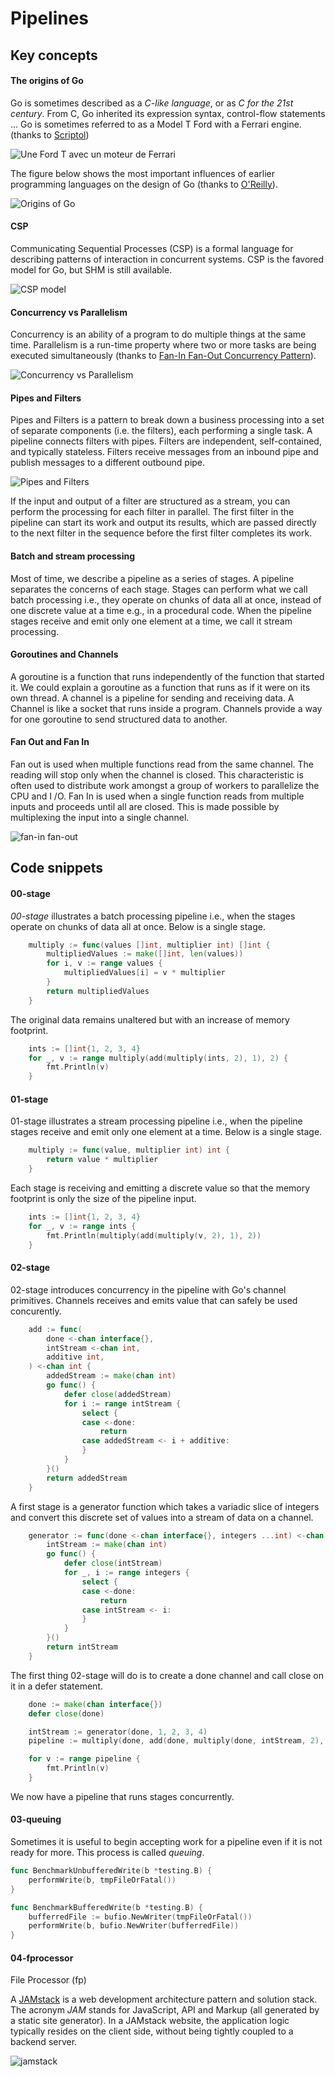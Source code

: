 # Pipelines

## Key concepts
#### The origins of Go

Go is sometimes described as a *C-like language*, or as *C for the 21st century*. From C, Go inherited its expression syntax, control-flow statements ... Go is sometimes referred to as a Model T Ford with a Ferrari engine. (thanks to [Scriptol](https://www.scriptol.fr/programmation/go.php))

![Une Ford T avec un moteur de Ferrari](./doc/langage-go.jpg "Une Ford T avec un moteur de Ferrari")

The figure below shows the most important influences of earlier programming languages on the design of Go (thanks to [O'Reilly](https://www.oreilly.com/library/view/the-go-programming/9780134190570/ebook_split_005.html)).

![Origins of Go](./doc/history.png "Origins of Go")

#### CSP
Communicating Sequential Processes (CSP) is a formal language for describing patterns of interaction in concurrent systems. CSP is the favored model for Go, but SHM is still available.

![CSP model](./doc/overview-concurrency.png "CSP model")

#### Concurrency vs Parallelism
Concurrency is an ability of a program to do multiple things at the same time. Parallelism is a run-time property where two or more tasks are being executed simultaneously (thanks to [Fan-In Fan-Out Concurrency Pattern](https://kapoorrahul.medium.com/golang-fan-in-fan-out-concurrency-pattern-f5a29ff1f93b)).

 ![Concurrency vs Parallelism](./doc/concur-parallel.png "Concurrency vs Parallelism")

#### Pipes and Filters 
Pipes and Filters is a pattern to break down a business processing into a set of separate components (i.e. the filters), each performing a single task. A pipeline connects filters with pipes. Filters are independent, self-contained, and typically stateless. Filters receive messages from an inbound pipe and publish messages to a different outbound pipe.

![Pipes and Filters](./doc/pipes_and_filters.png "Pipes and Filters")

 If the input and output of a filter are structured as a stream, you can perform the processing for each filter in parallel. The first filter in the pipeline can start its work and output its results, which are passed directly to the next filter in the sequence before the first filter completes its work.


#### Batch and stream processing
Most of time, we describe a pipeline as a series of stages. A pipeline separates the concerns of each stage. Stages can perform what we call batch processing i.e., they operate on chunks of data all at once, instead of one discrete value at a time e.g., in a procedural code. When the pipeline stages receive and emit only one element at a time, we call it stream processing. 

#### Goroutines and Channels

A goroutine is a function that runs independently of the function that started it. We could explain a goroutine as a function that runs as if it were on its own thread. A channel is a pipeline for sending and receiving data. A Channel is like a socket that runs inside a program. Channels provide a way for one goroutine to send structured data to another.

#### Fan Out and Fan In
Fan out is used when multiple functions read from the same channel. The reading will stop only when the channel is closed. This characteristic is often used to distribute work amongst a group of workers to parallelize the CPU and I /O.
Fan In is used when a single function reads from multiple inputs and proceeds until all are closed. This is made possible by multiplexing the input into a single channel.

![fan-in fan-out](./doc/idiom-fan.png "fan-in fan-out")

## Code snippets

#### 00-stage 
*00-stage* illustrates a batch processing pipeline i.e., when the stages operate on chunks of data all at once. Below is a single stage.
```go
	multiply := func(values []int, multiplier int) []int {
		multipliedValues := make([]int, len(values))
		for i, v := range values {
			multipliedValues[i] = v * multiplier
		}
		return multipliedValues
	}
```
The original data remains unaltered but with an increase of memory footprint.
```go
	ints := []int{1, 2, 3, 4}
	for _, v := range multiply(add(multiply(ints, 2), 1), 2) {
		fmt.Println(v)
	}
```

#### 01-stage 
01-stage illustrates a stream processing pipeline i.e., when the pipeline stages receive and emit only one element at a time. Below is a single stage.
```go
	multiply := func(value, multiplier int) int {
		return value * multiplier
	}
```
Each stage is receiving and emitting a discrete value so that the memory footprint is only the size of the pipeline input.
```go
	ints := []int{1, 2, 3, 4}
	for _, v := range ints {
		fmt.Println(multiply(add(multiply(v, 2), 1), 2))
	}
```
#### 02-stage
02-stage introduces concurrency in the pipeline with Go's channel primitives. Channels receives and emits value that can safely be used concurently.

```go
	add := func(
		done <-chan interface{},
		intStream <-chan int,
		additive int,
	) <-chan int {
		addedStream := make(chan int)
		go func() {
			defer close(addedStream)
			for i := range intStream {
				select {
				case <-done:
					return
				case addedStream <- i + additive:
				}
			}
		}()
		return addedStream
	}
```

A first stage is a generator function which takes a variadic slice of integers and convert this discrete set of values into a stream of data on a channel.

```go
	generator := func(done <-chan interface{}, integers ...int) <-chan int {
		intStream := make(chan int)
		go func() {
			defer close(intStream)
			for _, i := range integers {
				select {
				case <-done:
					return
				case intStream <- i:
				}
			}
		}()
		return intStream
	}
```    
The first thing 02-stage will do is to create a done channel and call close on it in a defer statement.
```go
	done := make(chan interface{})
	defer close(done)

	intStream := generator(done, 1, 2, 3, 4)
	pipeline := multiply(done, add(done, multiply(done, intStream, 2), 1), 2)

	for v := range pipeline {
		fmt.Println(v)
	}
```
We now have a pipeline that runs  stages concurrently.
#### 03-queuing
Sometimes it is useful to begin accepting work for a pipeline even if it is not ready for more. This process is called *queuing*.

```go
func BenchmarkUnbufferedWrite(b *testing.B) {
	performWrite(b, tmpFileOrFatal())
}

func BenchmarkBufferedWrite(b *testing.B) {
	bufferredFile := bufio.NewWriter(tmpFileOrFatal())
	performWrite(b, bufio.NewWriter(bufferredFile))
}
```

#### 04-fprocessor
File Processor (fp)

A [JAMstack](https://en.wikipedia.org/wiki/JAMstack) is a web development architecture pattern and solution stack. The acronym *JAM* stands for JavaScript, API and Markup (all generated by a static site generator). In a JAMstack website, the application logic typically resides on the client side, without being tightly coupled to a backend server.

![jamstack](./doc/jamstack.png "jamstack")